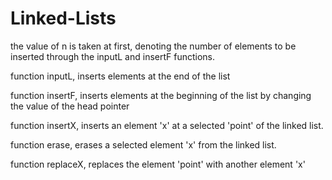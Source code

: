 # Linked-Lists
the value of n is taken at first, denoting the number of elements to be inserted through the inputL and insertF functions.

function inputL, inserts elements at the end of the list

function insertF, inserts elements at the beginning of the list by changing the value of the head pointer

function insertX, inserts an element 'x' at a selected 'point' of the linked list.

function erase, erases a selected element 'x' from the linked list.

function replaceX, replaces the element 'point' with another element 'x'
